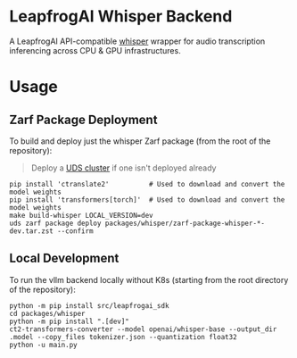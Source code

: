 # LeapfrogAI Whisper Backend

A LeapfrogAI API-compatible [whisper](https://huggingface.co/openai/whisper-base) wrapper for audio transcription inferencing across CPU & GPU infrastructures.


# Usage

## Zarf Package Deployment

To build and deploy just the whisper Zarf package (from the root of the repository):

> Deploy a [UDS cluster](/README.md#uds) if one isn't deployed already

```shell
pip install 'ctranslate2'          # Used to download and convert the model weights
pip install 'transformers[torch]'  # Used to download and convert the model weights
make build-whisper LOCAL_VERSION=dev
uds zarf package deploy packages/whisper/zarf-package-whisper-*-dev.tar.zst --confirm
```

## Local Development

To run the vllm backend locally without K8s (starting from the root directory of the repository):

```shell
python -m pip install src/leapfrogai_sdk
cd packages/whisper
python -m pip install ".[dev]"
ct2-transformers-converter --model openai/whisper-base --output_dir .model --copy_files tokenizer.json --quantization float32
python -u main.py
```
